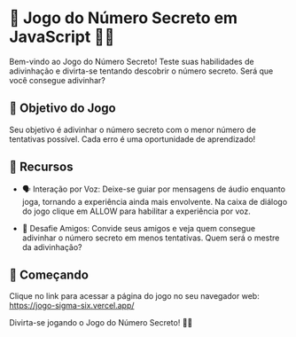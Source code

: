 # 🎲 Jogo do Número Secreto em JavaScript 🕵️‍♂️

Bem-vindo ao Jogo do Número Secreto! Teste suas habilidades de adivinhação e divirta-se tentando descobrir o número secreto. Será que você consegue adivinhar?

## 🎯 Objetivo do Jogo

Seu objetivo é adivinhar o número secreto com o menor número de tentativas possível. Cada erro é uma oportunidade de aprendizado!

## 🧩 Recursos

- 🗣️ Interação por Voz: Deixe-se guiar por mensagens de áudio enquanto joga, tornando a experiência ainda mais envolvente. Na caixa de diálogo do jogo clique em ALLOW para habilitar a experiência por voz.

- 🤝 Desafie Amigos: Convide seus amigos e veja quem consegue adivinhar o número secreto em menos tentativas. Quem será o mestre da adivinhação?

## 🚀 Começando

Clique no link para acessar a página do jogo no seu navegador web:
https://jogo-sigma-six.vercel.app/

Divirta-se jogando o Jogo do Número Secreto! 🎉🔢

